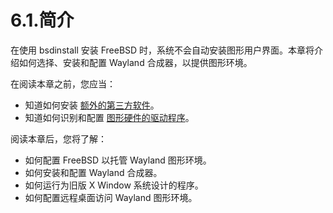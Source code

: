 # 6.1.简介

在使用 bsdinstall 安装 FreeBSD 时，系统不会自动安装图形用户界面。本章将介绍如何选择、安装和配置 Wayland 合成器，以提供图形环境。

在阅读本章之前，您应当：

* 知道如何安装 [额外的第三方软件](https://docs.freebsd.org/en/books/handbook/ports/#ports)。
* 知道如何识别和配置 [图形硬件的驱动程序](https://docs.freebsd.org/en/books/handbook/x11/#x-graphic-card-drivers)。

阅读本章后，您将了解：

* 如何配置 FreeBSD 以托管 Wayland 图形环境。
* 如何安装和配置 Wayland 合成器。
* 如何运行为旧版 X Window 系统设计的程序。
* 如何配置远程桌面访问 Wayland 图形环境。
